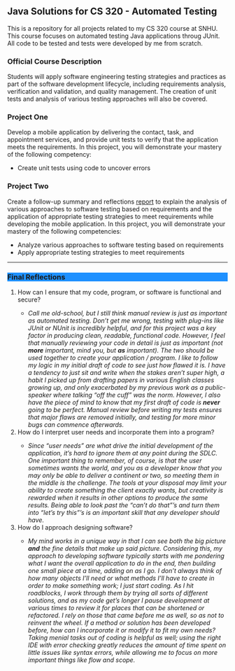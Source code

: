 <h2>Java Solutions for CS 320 - Automated Testing</h2>

<p>This is a repository for all projects related to my CS 320 course at SNHU. This course focuses on automated testing Java applications throug JUnit. All code to be tested and tests were developed by me from scratch.</p>

<h3>Official Course Description</h3>
<p>Students will apply software engineering testing strategies and practices as part of the software development lifecycle, including requirements analysis, verification and validation, and quality management. The creation of unit tests and analysis of various testing approaches will also be covered.</p> 

<h3>Project One</h3>
<p>Develop a mobile application by delivering the contact, task, and appointment services, and provide unit tests to verify that the application meets the requirements. In this project, you will demonstrate your mastery of the following competency:
<ul><li>Create unit tests using code to uncover errors</li></ul> </p>

<h3>Project Two</h3>
<p>Create a follow-up summary and reflections <a href="https://docs.google.com/document/d/1yv3aK2w6YDvOMk-B_yZj1mWrZAp5FfN1iaz3nph_4rg/edit?usp=sharing" target="_blank">report</a> to explain the analysis of various approaches to software testing based on requirements and the application of appropriate testing strategies to meet requirements while developing the mobile application. In this project, you will demonstrate your mastery of the following competencies:
  <ul>
    <li>Analyze various approaches to software testing based on requirements</li>
    <li>Apply appropriate testing strategies to meet requirements</li>
  </ul>
</p>

<hr>
<h3 style="background-color:DodgerBlue;">Final Reflections</h3>
<p><ol>
  <li>How can I ensure that my code, program, or software is functional and secure?</li>
    <ul><li><em>Call me old-school, but I still think manual review is just as important as automated testing. Don’t get me wrong, testing with plug-ins like JUnit or NUnit is incredibly helpful, and for this project was a key factor in producing clean, readable, functional code. However, I feel that manually reviewing your code in detail is just as important (not <b>more</b> important, mind you, but <b>as</b> important). The two should be used together to create your application / program. I like to follow my logic in my initial draft of code to see just how flawed it is. I have a tendency to just sit and write when the stakes aren’t super high, a habit I picked up from drafting papers in various English classes growing up, and only exacerbated by my previous work as a public-speaker where talking “off the cuff” was the norm. However, I also have the piece of mind to know that my first draft of code is <b>never</b> going to be perfect. Manual review before writing my tests ensures that major flaws are removed initially, and testing for more minor bugs can commence afterwards. </em></li></ul>
  <li>How do I interpret user needs and incorporate them into a program?</li>
    <ul><li><em>Since “user needs” are what drive the initial development of the application, it’s hard to ignore them at any point during the SDLC. One important thing to remember, of course, is that the user sometimes wants the world, and you as a developer know that you may only be able to deliver a continent or two, so meeting them in the middle is the challenge. The tools at your disposal may limit your ability to create something the client exactly wants, but creativity is rewarded when it results in other options to produce the same results. Being able to look past the “can’t do that”’s and turn them into “let’s try this”’s is an important skill that any developer should have.</em></li></ul>
  <li>How do I approach designing software?</li>
    <ul><li><em>My mind works in a unique way in that I can see both the big picture <b>and</b> the fine details that make up said picture. Considering this, my approach to developing software typically starts with me pondering what I want the overall application to do in the end, then building one small piece at a time, adding on as I go. I don’t always think of how many objects I’ll need or what methods I’ll have to create in order to make something work; I just start coding. As I hit roadblocks, I work through them by trying all sorts of different solutions, and as my code get’s longer I pause development at various times to review it for places that can be shortened or refactored. I rely on those that came before me as well, so as not to reinvent the wheel. If a method or solution has been developed before, how can I incorporate it or modify it to fit my own needs? Taking menial tasks out of coding is helpful as well; using the right IDE with error checking greatly reduces the amount of time spent on little issues like syntax errors, while allowing me to focus on more important things like flow and scope.</em></li></ul>
  </ol>
</p>


    
    
    

